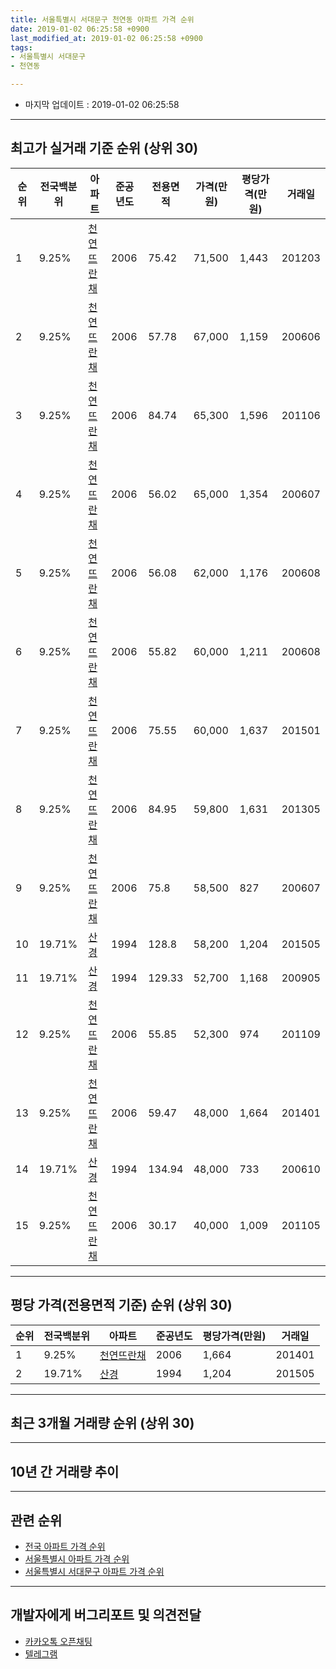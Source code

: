```yaml
---
title: 서울특별시 서대문구 천연동 아파트 가격 순위
date: 2019-01-02 06:25:58 +0900
last_modified_at: 2019-01-02 06:25:58 +0900
tags:
- 서울특별시 서대문구
- 천연동

---
```


* 마지막 업데이트 : 2019-01-02 06:25:58

---

## 최고가 실거래 기준 순위 (상위 30)


|순위|전국백분위|아파트|준공년도|전용면적|가격(만원)|평당가격(만원)|거래일|
|---|---|---|---|---|---|---|---|
|1|9.25%|[천연뜨란채](https://search.naver.com/search.naver?query=%EC%84%9C%EC%9A%B8%ED%8A%B9%EB%B3%84%EC%8B%9C+%EC%84%9C%EB%8C%80%EB%AC%B8%EA%B5%AC+%EC%B2%9C%EC%97%B0%EB%8F%99+%EC%B2%9C%EC%97%B0%EB%9C%A8%EB%9E%80%EC%B1%84)|2006|75.42|71,500|1,443|201203|
|2|9.25%|[천연뜨란채](https://search.naver.com/search.naver?query=%EC%84%9C%EC%9A%B8%ED%8A%B9%EB%B3%84%EC%8B%9C+%EC%84%9C%EB%8C%80%EB%AC%B8%EA%B5%AC+%EC%B2%9C%EC%97%B0%EB%8F%99+%EC%B2%9C%EC%97%B0%EB%9C%A8%EB%9E%80%EC%B1%84)|2006|57.78|67,000|1,159|200606|
|3|9.25%|[천연뜨란채](https://search.naver.com/search.naver?query=%EC%84%9C%EC%9A%B8%ED%8A%B9%EB%B3%84%EC%8B%9C+%EC%84%9C%EB%8C%80%EB%AC%B8%EA%B5%AC+%EC%B2%9C%EC%97%B0%EB%8F%99+%EC%B2%9C%EC%97%B0%EB%9C%A8%EB%9E%80%EC%B1%84)|2006|84.74|65,300|1,596|201106|
|4|9.25%|[천연뜨란채](https://search.naver.com/search.naver?query=%EC%84%9C%EC%9A%B8%ED%8A%B9%EB%B3%84%EC%8B%9C+%EC%84%9C%EB%8C%80%EB%AC%B8%EA%B5%AC+%EC%B2%9C%EC%97%B0%EB%8F%99+%EC%B2%9C%EC%97%B0%EB%9C%A8%EB%9E%80%EC%B1%84)|2006|56.02|65,000|1,354|200607|
|5|9.25%|[천연뜨란채](https://search.naver.com/search.naver?query=%EC%84%9C%EC%9A%B8%ED%8A%B9%EB%B3%84%EC%8B%9C+%EC%84%9C%EB%8C%80%EB%AC%B8%EA%B5%AC+%EC%B2%9C%EC%97%B0%EB%8F%99+%EC%B2%9C%EC%97%B0%EB%9C%A8%EB%9E%80%EC%B1%84)|2006|56.08|62,000|1,176|200608|
|6|9.25%|[천연뜨란채](https://search.naver.com/search.naver?query=%EC%84%9C%EC%9A%B8%ED%8A%B9%EB%B3%84%EC%8B%9C+%EC%84%9C%EB%8C%80%EB%AC%B8%EA%B5%AC+%EC%B2%9C%EC%97%B0%EB%8F%99+%EC%B2%9C%EC%97%B0%EB%9C%A8%EB%9E%80%EC%B1%84)|2006|55.82|60,000|1,211|200608|
|7|9.25%|[천연뜨란채](https://search.naver.com/search.naver?query=%EC%84%9C%EC%9A%B8%ED%8A%B9%EB%B3%84%EC%8B%9C+%EC%84%9C%EB%8C%80%EB%AC%B8%EA%B5%AC+%EC%B2%9C%EC%97%B0%EB%8F%99+%EC%B2%9C%EC%97%B0%EB%9C%A8%EB%9E%80%EC%B1%84)|2006|75.55|60,000|1,637|201501|
|8|9.25%|[천연뜨란채](https://search.naver.com/search.naver?query=%EC%84%9C%EC%9A%B8%ED%8A%B9%EB%B3%84%EC%8B%9C+%EC%84%9C%EB%8C%80%EB%AC%B8%EA%B5%AC+%EC%B2%9C%EC%97%B0%EB%8F%99+%EC%B2%9C%EC%97%B0%EB%9C%A8%EB%9E%80%EC%B1%84)|2006|84.95|59,800|1,631|201305|
|9|9.25%|[천연뜨란채](https://search.naver.com/search.naver?query=%EC%84%9C%EC%9A%B8%ED%8A%B9%EB%B3%84%EC%8B%9C+%EC%84%9C%EB%8C%80%EB%AC%B8%EA%B5%AC+%EC%B2%9C%EC%97%B0%EB%8F%99+%EC%B2%9C%EC%97%B0%EB%9C%A8%EB%9E%80%EC%B1%84)|2006|75.8|58,500|827|200607|
|10|19.71%|[산경](https://search.naver.com/search.naver?query=%EC%84%9C%EC%9A%B8%ED%8A%B9%EB%B3%84%EC%8B%9C+%EC%84%9C%EB%8C%80%EB%AC%B8%EA%B5%AC+%EC%B2%9C%EC%97%B0%EB%8F%99+%EC%82%B0%EA%B2%BD)|1994|128.8|58,200|1,204|201505|
|11|19.71%|[산경](https://search.naver.com/search.naver?query=%EC%84%9C%EC%9A%B8%ED%8A%B9%EB%B3%84%EC%8B%9C+%EC%84%9C%EB%8C%80%EB%AC%B8%EA%B5%AC+%EC%B2%9C%EC%97%B0%EB%8F%99+%EC%82%B0%EA%B2%BD)|1994|129.33|52,700|1,168|200905|
|12|9.25%|[천연뜨란채](https://search.naver.com/search.naver?query=%EC%84%9C%EC%9A%B8%ED%8A%B9%EB%B3%84%EC%8B%9C+%EC%84%9C%EB%8C%80%EB%AC%B8%EA%B5%AC+%EC%B2%9C%EC%97%B0%EB%8F%99+%EC%B2%9C%EC%97%B0%EB%9C%A8%EB%9E%80%EC%B1%84)|2006|55.85|52,300|974|201109|
|13|9.25%|[천연뜨란채](https://search.naver.com/search.naver?query=%EC%84%9C%EC%9A%B8%ED%8A%B9%EB%B3%84%EC%8B%9C+%EC%84%9C%EB%8C%80%EB%AC%B8%EA%B5%AC+%EC%B2%9C%EC%97%B0%EB%8F%99+%EC%B2%9C%EC%97%B0%EB%9C%A8%EB%9E%80%EC%B1%84)|2006|59.47|48,000|1,664|201401|
|14|19.71%|[산경](https://search.naver.com/search.naver?query=%EC%84%9C%EC%9A%B8%ED%8A%B9%EB%B3%84%EC%8B%9C+%EC%84%9C%EB%8C%80%EB%AC%B8%EA%B5%AC+%EC%B2%9C%EC%97%B0%EB%8F%99+%EC%82%B0%EA%B2%BD)|1994|134.94|48,000|733|200610|
|15|9.25%|[천연뜨란채](https://search.naver.com/search.naver?query=%EC%84%9C%EC%9A%B8%ED%8A%B9%EB%B3%84%EC%8B%9C+%EC%84%9C%EB%8C%80%EB%AC%B8%EA%B5%AC+%EC%B2%9C%EC%97%B0%EB%8F%99+%EC%B2%9C%EC%97%B0%EB%9C%A8%EB%9E%80%EC%B1%84)|2006|30.17|40,000|1,009|201105|


---

## 평당 가격(전용면적 기준) 순위 (상위 30)


|순위|전국백분위|아파트|준공년도|평당가격(만원)|거래일|
|---|---|---|---|---|---|
|1|9.25%|[천연뜨란채](https://search.naver.com/search.naver?query=%EC%84%9C%EC%9A%B8%ED%8A%B9%EB%B3%84%EC%8B%9C+%EC%84%9C%EB%8C%80%EB%AC%B8%EA%B5%AC+%EC%B2%9C%EC%97%B0%EB%8F%99+%EC%B2%9C%EC%97%B0%EB%9C%A8%EB%9E%80%EC%B1%84)|2006|1,664|201401|
|2|19.71%|[산경](https://search.naver.com/search.naver?query=%EC%84%9C%EC%9A%B8%ED%8A%B9%EB%B3%84%EC%8B%9C+%EC%84%9C%EB%8C%80%EB%AC%B8%EA%B5%AC+%EC%B2%9C%EC%97%B0%EB%8F%99+%EC%82%B0%EA%B2%BD)|1994|1,204|201505|


---

## 최근 3개월 거래량 순위 (상위 30)


<div style="width:100%;">
    <canvas id="deal_count_ranking" height="250"></canvas>
</div>


<script>
new Chart(document.getElementById("deal_count_ranking"), {
    type: 'horizontalBar',
    data: {
        labels: ['천연뜨란채'],
        datasets: [{
            label: '실거래 수',
            data: [1],
            borderColor: "rgba(255, 0, 128, 1)",
            backgroundColor: "rgba(255, 0, 128, 0.5)",
            fill: false,
        }]
    },
    options: {
        responsive: true,
        title: {
            display: true,
            text: '최근 3개월 거래량 순위'
        },
        tooltips: {
            mode: 'index',
            intersect: false,
            callbacks: {
                title: function(tooltipItems, data) {
                    return "실거래 수:";
                },
                label: function(tooltipItem, data) {
                    return data.labels[tooltipItem.index] + ": " + tooltipItem.xLabel;
                }
            }
        },
        hover: {
            mode: 'nearest',
            intersect: true
        },
        scales: {
            xAxes: [{
                display: true,
                scaleLabel: {
                    display: true,
                    labelString: '실거래 수'
                },
                ticks: {
                    suggestedMin: 0,
                }
            }],
            yAxes: [{
                display: true,
                ticks: {
                    autoSkip: false,
                    callback: function(value, index, values) {
                        if (value.length > 15)
                            return value.substr(0, 13) + "...";
                        else
                            return value;
                    }
                },
                scaleLabel: {
                    display: false,
                }
            }]
        }
    }
});

</script>


---

## 10년 간 거래량 추이


<div style="width:100%;">
    <canvas id="deal_progress" height="250"></canvas>
</div>

<script>
new Chart(document.getElementById("deal_progress"), {
    type: 'line',
    data: {
        labels: ['200901','200902','200903','200904','200905','200906','200907','200908','200909','200910','200911','200912','201001','201002','201003','201004','201005','201006','201007','201008','201009','201010','201011','201012','201101','201102','201103','201104','201105','201106','201107','201108','201109','201110','201111','201112','201201','201202','201203','201204','201205','201206','201207','201208','201209','201210','201211','201212','201301','201302','201303','201304','201305','201306','201307','201308','201309','201310','201311','201312','201401','201402','201403','201404','201405','201406','201407','201408','201409','201410','201411','201412','201501','201502','201503','201504','201505','201506','201507','201508','201509','201510','201511','201512','201601','201602','201603','201604','201605','201606','201607','201608','201609','201610','201611','201612','201701','201702','201703','201704','201705','201706','201707','201708','201709','201710','201711','201712','201801','201802','201803','201804','201805','201806','201807','201808','201809','201810','201811','201812','201901'],
        datasets: [{
            label: '실거래 수',
            pointRadius: 1,
            data: [1, 3, 10, 9, 10, 13, 3, 11, 9, 6, 3, 6, 4, 5, 5, 4, 8, 6, 5, 1, 5, 5, 7, 4, 13, 9, 5, 9, 9, 7, 8, 7, 11, 7, 2, 11, 2, 6, 8, 4, 4, 3, 1, 3, 3, 6, 5, 5, 1, 9, 5, 9, 5, 6, 4, 4, 9, 4, 9, 8, 8, 5, 7, 10, 9, 5, 13, 12, 5, 8, 3, 7, 12, 6, 14, 14, 5, 6, 8, 7, 9, 8, 2, 2, 5, 5, 7, 6, 2, 10, 2, 5, 7, 12, 8, 7, 2, 5, 3, 1, 9, 6, 10, 8, 4, 11, 11, 9, 6, 10, 5, 6, 1, 7, 2, 3, 10, 2, 1, 0, 0],
            borderColor: "rgba(255, 201, 14, 1)",
            backgroundColor: "rgba(255, 201, 14, 0.5)",
            fill: true,
        }]
    },
    options: {
        responsive: true,
        title: {
            display: true,
            text: '10년간 거래량 추이'
        },
        tooltips: {
            mode: 'index',
            intersect: false,
        },
        hover: {
            mode: 'nearest',
            intersect: true
        },
        scales: {
            xAxes: [{
                display: true,
                scaleLabel: {
                    display: true,
                    labelString: '년/월'
                }
            }],
            yAxes: [{
                display: true,
                ticks: {
                    suggestedMin: 0,
                },
                scaleLabel: {
                    display: true,
                    labelString: '실거래 수'
                }
            }]
        }
    }
});

</script>


---

## 관련 순위

- [전국 아파트 가격 순위](https://inasie.github.io/apt-ranking/전국)
- [서울특별시 아파트 가격 순위](https://inasie.github.io/apt-ranking/서울특별시)
- [서울특별시 서대문구 아파트 가격 순위](https://inasie.github.io/apt-ranking/서울특별시-서대문구)


---

## 개발자에게 버그리포트 및 의견전달

- [카카오톡 오픈채팅](https://open.kakao.com/o/gLJUAP4)
- [텔레그램](https://t.me/inasie)

